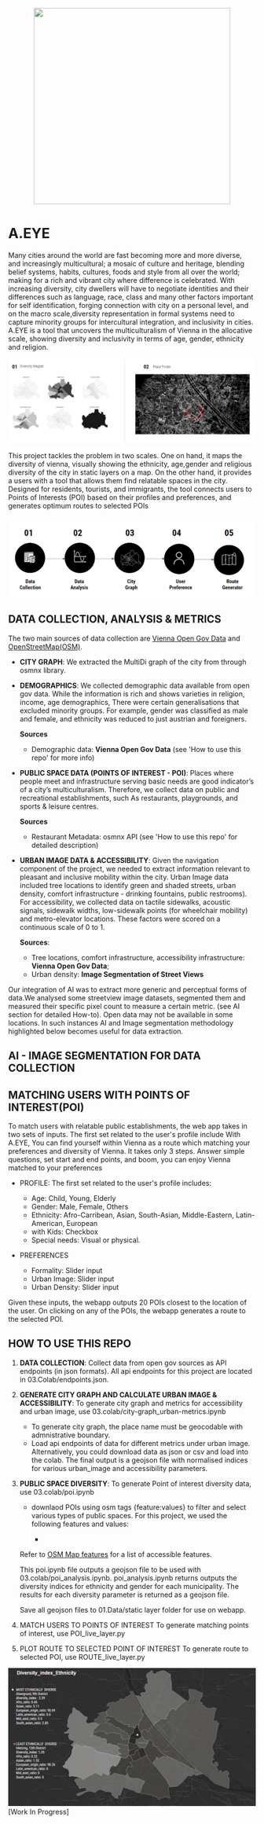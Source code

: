 <p align="center"><img src='./assets/AEye.gif' width=400 height=400 ></p>

# **A.EYE**

Many cities around the world are fast becoming more and more diverse, and increasingly multicultural;  a mosaic of culture and heritage, blending belief systems, habits, cultures, foods and style from all over the world; making for a rich and vibrant city where difference is celebrated. With increasing diversity, city dwellers will have to negotiate identities and their differences such as language, race, class and many other factors important for self identification, forging connection with city on a personal level, and on the macro scale,diversity representation in formal systems need to capture minority groups for intercultural integration, and inclusivity in cities. A.EYE is a tool that uncovers the multiculturalism of Vienna in the allocative scale, showing diversity and inclusivity in terms of age, gender, ethnicity and religion.


![Methodology overview](/assets/Solutions.png)

This project tackles the problem in two scales. One on hand, it maps the diversity of vienna, visually showing the ethnicity, age,gender and religious diversity of the city in static layers on a map. On the other hand, it provides a users with a tool that allows them find relatable spaces in the city. Designed for residents, tourists, and immigrants, the tool connects users to Points of Interests (POI) based on their profiles and preferences, and generates optimum routes to selected POIs


![Methodology overview](/assets/Methodology.png)


## **DATA COLLECTION, ANALYSIS & METRICS**
The two main sources of data collection are [Vienna Open Gov Data](https://www.data.gv.at/suche/?searchterm=&searchin=data&publisherFilter[]=Stadt+Wien&publisherFilter_sub[]=Stadt+Wien) and [OpenStreetMap(OSM)](https://www.openstreetmap.org/#map=18/6.45722/3.38499). 

- **CITY GRAPH**: We extracted the MultiDi graph of the city from through osmnx library. 

- **DEMOGRAPHICS**: We collected demographic data available from open gov data. While the information is rich and shows varieties in religion, income, age demographics, There were certain generalisations that excluded minority groups. For example, gender was classified as male and female, and ethnicity was reduced to just austrian and foreigners. 

    **Sources**
    - Demographic data: **Vienna Open Gov Data** (see 'How to use this repo' for more info)

- **PUBLIC SPACE DATA (POINTS OF INTEREST - POI)**: Places where people meet and infrastructure serving basic needs are good indicator’s of a city’s multiculturalism. Therefore, we collect data on public and recreational establishments, such As restaurants, playgrounds, and sports & leisure centres. 

    **Sources**
    - Restaurant Metadata: osmnx API (see 'How to use this repo' for detailed description)

- **URBAN IMAGE DATA & ACCESSIBILITY**: Given the navigation component of the project, we needed to extract information relevant to pleasant and inclusive mobility within the city. Urban Image data included tree locations to identify green and shaded streets, urban density, comfort infrastructure - drinking fountains, public restrooms).
For accessibility, we collected data on tactile sidewalks, acoustic signals, sidewalk widths, low-sidewalk points (for wheelchair mobility) and metro-elevator locations. These factors were scored on a continuous scale of 0 to 1.

    **Sources**:
    - Tree locations, comfort infrastructure, accessibility infrastructure: **Vienna Open Gov Data**;
    - Urban density: **Image Segmentation of Street Views**

Our integration of AI was to extract more generic and perceptual forms of data.We analysed some streetview image datasets, segmented them and measured their specific pixel count to measure a certain metric. (see AI section for detailed How-to). Open data may not be available in some locations. In such instances AI and Image segmentation methodology highlighted below becomes useful for data extraction. 

## AI - IMAGE SEGMENTATION FOR DATA COLLECTION 

## MATCHING USERS WITH POINTS OF INTEREST(POI)
To match users with relatable public establishments, the web app takes in two sets of inputs. The first set related to the user's profile include With A.EYE, You can find yourself within Vienna as a route which matching your preferences and diversity of Vienna. It takes only 3 steps. Answer simple questions, set start and end points, and boom, you can enjoy Vienna matched to your preferences
- PROFILE: The first set related to the user's profile includes:
    - Age: Child, Young, Elderly
    - Gender: Male, Female, Others
    - Ethnicity: Afro-Carribean, Asian, South-Asian, Middle-Eastern, Latin-American, European
    - with Kids: Checkbox
    - Special needs: Visual or physical.

- PREFERENCES
    - Formality: Slider input
    - Urban Image: Slider input
    - Urban Density: Slider input

Given these inputs, the webapp outputs 20 POIs closest to the location of the user. On clicking on any of the POIs, the webapp generates a route to the selected POI. 

## HOW TO USE THIS REPO

1. **DATA COLLECTION**: Collect data from open gov sources as API endpoints (in json formats). All api endpoints for this project are located in 03.Colab/endpoints.json.

2. **GENERATE CITY GRAPH AND CALCULATE URBAN IMAGE & ACCESSIBILITY**: To generate city graph and metrics for accessibility and urban image, use 03.colab/city-graph_urban-metrics.ipynb
    - To generate city graph, the place name must be geocodable with admnistrative boundary. 
    - Load api endpoints of data for different metrics under urban image. Alternatively, you could download data as json or csv and load into the colab. 
The final output is a geojson file with normalised indices for various urban_image and accessibility parameters.

3. **PUBLIC SPACE DIVERSITY**: To generate Point of interest diversity data, use 03.colab/poi.ipynb
    - downlaod POIs using osm tags {feature:values} to filter and select various types of public spaces. For this project, we used the following features and values:

        - 
    Refer to [OSM Map features](https://wiki.openstreetmap.org/wiki/Map_features) for a list of accessible features.

    This poi.ipynb file outputs a geojson file to be used with 03.colab/poi_analysis.ipynb. 
    poi_analysis.ipynb returns outputs the diversity indices for ethnicity and gender for each municipality. The results for each diversity parameter is returned as a geojson file. 

    Save all geojson files to 01.Data/static layer folder for use on webapp.

4. MATCH USERS TO POINTS OF INTEREST
To generate matching points of interest, use POI_live_layer.py

5. PLOT ROUTE TO SELECTED POINT OF INTEREST
To generate route to selected POI, use ROUTE_live_layer.py

![Methodology overview](/assets/Diversity.png)
[Work In Progress]